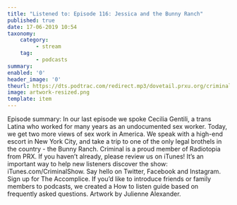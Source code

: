 ```yaml
---
title: "Listened to: Episode 116: Jessica and the Bunny Ranch"
published: true
date: 17-06-2019 10:54
taxonomy:
    category:
         - stream
    tag:
         - podcasts
summary:
enabled: '0'
header_image: '0'
theurl: https://dts.podtrac.com/redirect.mp3/dovetail.prxu.org/criminal/85cd4e4d-fa8b-4df2-8a8c-78ad0e800574/Episode_116_Jessica_and_the_Bunny_Ranch_Part_1.mp3
image: artwork-resized.png
template: item
---
```

 
Episode summary: In our last episode we spoke Cecilia Gentili, a trans Latina who worked for many years as an undocumented sex worker. Today, we get two more views of sex work in America. We speak with a high-end escort in New York City, and take a trip to one of the only legal brothels in the country - the Bunny Ranch. Criminal is a proud member of Radiotopia from PRX. If you haven’t already, please review us on iTunes! It’s an important way to help new listeners discover the show: iTunes.com/CriminalShow. Say hello on Twitter, Facebook and Instagram. Sign up for The Accomplice. If you’d like to introduce friends or family members to podcasts, we created a How to listen guide based on frequently asked questions. Artwork by Julienne Alexander.
